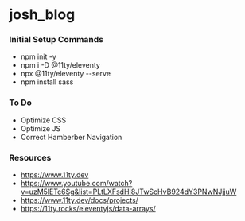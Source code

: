 # josh_blog

### Initial Setup Commands
* npm init -y
* npm i -D @11ty/eleventy
* npx @11ty/eleventy --serve
* npm install sass

### To Do
* Optimize CSS
* Optimize JS
* Correct Hamberber Navigation

### Resources
* https://www.11ty.dev
* https://www.youtube.com/watch?v=uzM5lETc6Sg&list=PLtLXFsdHI8JTwScHvB924dY3PNwNJjjuW
* https://www.11ty.dev/docs/projects/
* https://11ty.rocks/eleventyjs/data-arrays/